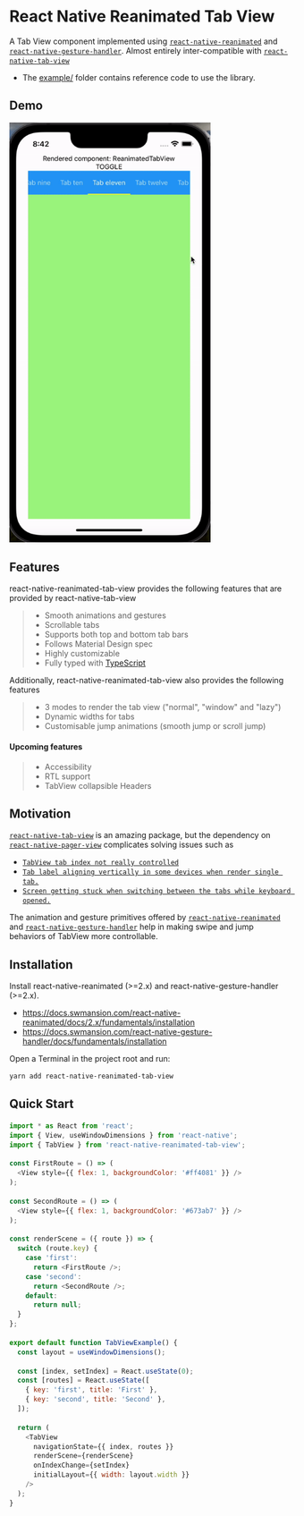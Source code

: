# React Native Reanimated Tab View

A Tab View component implemented using [`react-native-reanimated`](https://github.com/software-mansion/react-native-reanimated/) and [`react-native-gesture-handler`](https://github.com/software-mansion/react-native-gesture-handler/). Almost entirely inter-compatible with [`react-native-tab-view`](https://github.com/satya164/react-native-tab-view)

- The [example/](https://github.com/adithyavis/react-native-reanimated-tab-view/tree/main/example) folder contains reference code to use the library.

## Demo

<a href="https://github.com/adithyavis/react-native-reanimated-tab-view/raw/main/assets/assets_demo.mp4"><img src="https://github.com/adithyavis/react-native-reanimated-tab-view/raw/main/assets/assets_demo.gif" width="360"></a>

## Features

react-native-reanimated-tab-view provides the following features that are provided by react-native-tab-view

> - Smooth animations and gestures
> - Scrollable tabs
> - Supports both top and bottom tab bars
> - Follows Material Design spec
> - Highly customizable
> - Fully typed with [TypeScript](https://typescriptlang.org)

Additionally, react-native-reanimated-tab-view also provides the following features

> - 3 modes to render the tab view ("normal", "window" and "lazy")
> - Dynamic widths for tabs
> - Customisable jump animations (smooth jump or scroll jump)

#### Upcoming features

> - Accessibility
> - RTL support
> - TabView collapsible Headers

## Motivation

[`react-native-tab-view`](https://github.com/satya164/react-native-tab-view) is an amazing package,
but the dependency on [`react-native-pager-view`](https://github.com/callstack/react-native-pager-view)
complicates solving issues such as

- [`TabView tab index not really controlled`](https://github.com/react-navigation/react-navigation/issues/11412)
- [`Tab label aligning vertically in some devices when render single tab.`](https://github.com/react-navigation/react-navigation/issues/11083)
- [`Screen getting stuck when switching between the tabs while keyboard opened.`](https://github.com/react-navigation/react-navigation/issues/11301)

The animation and gesture primitives offered by [`react-native-reanimated`](https://github.com/software-mansion/react-native-reanimated/) and [`react-native-gesture-handler`](https://github.com/software-mansion/react-native-gesture-handler/) help in making swipe and jump behaviors of TabView more controllable.

## Installation

Install react-native-reanimated (>=2.x) and react-native-gesture-handler (>=2.x).

- https://docs.swmansion.com/react-native-reanimated/docs/2.x/fundamentals/installation
- https://docs.swmansion.com/react-native-gesture-handler/docs/fundamentals/installation

Open a Terminal in the project root and run:

```sh
yarn add react-native-reanimated-tab-view
```

## Quick Start

```js
import * as React from 'react';
import { View, useWindowDimensions } from 'react-native';
import { TabView } from 'react-native-reanimated-tab-view';

const FirstRoute = () => (
  <View style={{ flex: 1, backgroundColor: '#ff4081' }} />
);

const SecondRoute = () => (
  <View style={{ flex: 1, backgroundColor: '#673ab7' }} />
);

const renderScene = ({ route }) => {
  switch (route.key) {
    case 'first':
      return <FirstRoute />;
    case 'second':
      return <SecondRoute />;
    default:
      return null;
  }
};

export default function TabViewExample() {
  const layout = useWindowDimensions();

  const [index, setIndex] = React.useState(0);
  const [routes] = React.useState([
    { key: 'first', title: 'First' },
    { key: 'second', title: 'Second' },
  ]);

  return (
    <TabView
      navigationState={{ index, routes }}
      renderScene={renderScene}
      onIndexChange={setIndex}
      initialLayout={{ width: layout.width }}
    />
  );
}
```
